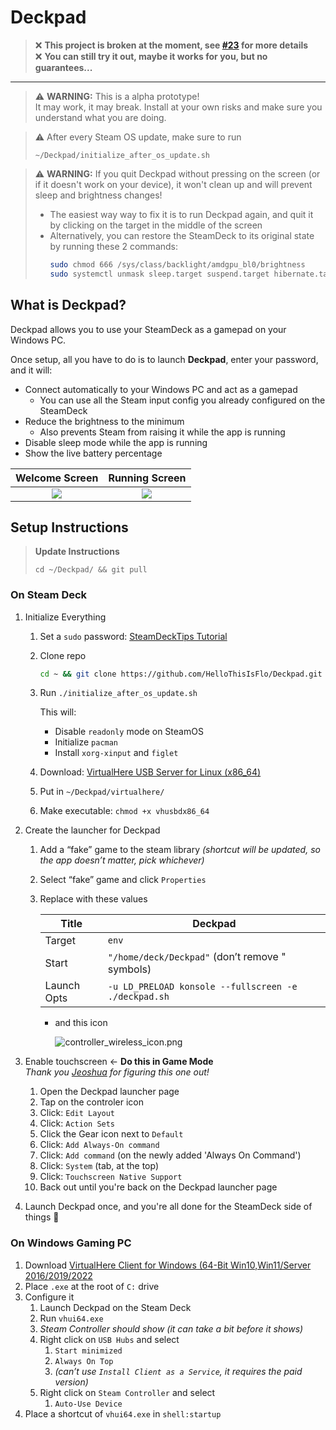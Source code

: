 # Deckpad

> ❌ **This project is broken at the moment, see [#23](https://github.com/HelloThisIsFlo/Deckpad/issues/23) for more details**  
> ❌ **You can still try it out, maybe it works for you, but no guarantees...**
---

> ⚠️ **WARNING:** This is a alpha prototype!  
> It may work, it may break. Install at your own risks and make sure you understand what you are doing.

> ⚠️ After every Steam OS update, make sure to run
> ```
> ~/Deckpad/initialize_after_os_update.sh
> ```

> ⚠️ **WARNING:** If you quit Deckpad without pressing on the screen (or if it doesn't work on your device), it won't clean up and will prevent sleep and brightness changes!
> - The easiest way way to fix it is to run Deckpad again, and quit it by clicking on the target in the middle of the screen  
> - Alternatively, you can restore the SteamDeck to its original state by running these 2 commands:
>   ```bash
>   sudo chmod 666 /sys/class/backlight/amdgpu_bl0/brightness
>   sudo systemctl unmask sleep.target suspend.target hibernate.target hybrid-sleep.target >/dev/null 2>&1
>   ```

## What is Deckpad?

Deckpad allows you to use your SteamDeck as a gamepad on your Windows PC.

Once setup, all you have to do is to launch **Deckpad**, enter your password, and it will:

* Connect automatically to your Windows PC and act as a gamepad
   * You can use all the Steam input config you already configured on the SteamDeck
* Reduce the brightness to the minimum
   * Also prevents Steam from raising it while the app is running
* Disable sleep mode while the app is running
* Show the live battery percentage

Welcome Screen              |  Running Screen
:-------------------------:|:-------------------------:
![](https://github.com/HelloThisIsFlo/Deckpad/raw/main/doc/welcome_screen.jpg)  |  ![](https://github.com/HelloThisIsFlo/Deckpad/raw/main/doc/running_screen.jpg)


## Setup Instructions
> **Update Instructions**
> ```
> cd ~/Deckpad/ && git pull
> ```
### On Steam Deck

1. Initialize Everything

    1. Set a `sudo` password: [SteamDeckTips Tutorial](https://steamdecktips.com/blog/how-to-set-a-password-for-your-steam-deck-user-in-desktop-mode)
    2. Clone repo
        
        ```bash
        cd ~ && git clone https://github.com/HelloThisIsFlo/Deckpad.git
        ```
        
    3. Run `./initialize_after_os_update.sh`
        
        This will:
        
        - Disable `readonly` mode on SteamOS
        - Initialize `pacman`
        - Install `xorg-xinput` and `figlet`
    4. Download: [VirtualHere USB Server for Linux (x86_64)](https://www.virtualhere.com/sites/default/files/usbserver/vhusbdx86_64)      
    5. Put in `~/Deckpad/virtualhere/`
    6. Make executable: `chmod +x vhusbdx86_64`

2. Create the launcher for Deckpad

    1. Add a “fake” game to the steam library *(shortcut will be updated, so the app doesn’t matter, pick whichever)*
    2. Select “fake” game and click `Properties`
    3. Replace with these values
        
        
        | Title | Deckpad |
        | --- | --- |
        | Target | `env` |
        | Start | `"/home/deck/Deckpad"` (don’t remove " symbols) |
        | Launch Opts | `-u LD_PRELOAD konsole --fullscreen -e ./deckpad.sh` |
        - and this icon
            
            ![controller_wireless_icon.png](https://github.com/HelloThisIsFlo/Deckpad/blob/main/icon.png)
            
        
3. Enable touchscreen <- **Do this in Game Mode**  
  _Thank you [Jeoshua](https://github.com/Jeoshua) for figuring this one out!_
    1. Open the Deckpad launcher page
    2. Tap on the controler icon
    3. Click: `Edit Layout`
    4. Click: `Action Sets`
    5. Click the Gear icon next to `Default`
    6. Click: `Add Always-On command`
    7. Click: `Add command` (on the newly added 'Always On Command')
    8. Click: `System` (tab, at the top)
    9. Click: `Touchscreen Native Support`
    10. Back out until you're back on the Deckpad launcher page

4. Launch Deckpad once, and you're all done for the SteamDeck side of things 🎉


### On Windows Gaming PC

1. Download [VirtualHere Client for Windows (64-Bit Win10,Win11/Server 2016/2019/2022](https://www.virtualhere.com/sites/default/files/usbclient/vhui64.exe)
2. Place `.exe` at the root of `C:` drive
3. Configure it
    1. Launch Deckpad on the Steam Deck
    2. Run `vhui64.exe`
    3. *Steam Controller should show (it can take a bit before it shows)*
    4. Right click on `USB Hubs` and select
        1. `Start minimized`
        2. `Always On Top`
        3. *(can’t use `Install Client as a Service`, it requires the paid version)*
    5. Right click on `Steam Controller` and select
        1. `Auto-Use Device`
4. Place a shortcut of `vhui64.exe` in `shell:startup`
